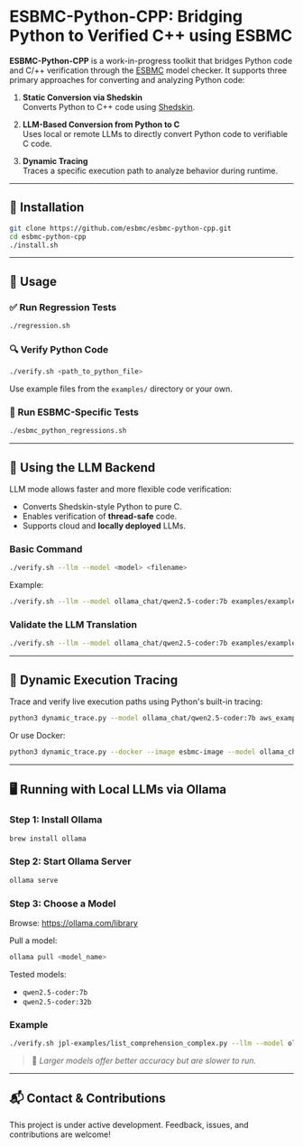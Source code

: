 # ESBMC-Python-CPP: Bridging Python to Verified C++ using ESBMC

**ESBMC-Python-CPP** is a work-in-progress toolkit that bridges Python code and C/++ verification through the [ESBMC](https://esbmc.org/) model checker. It supports three primary approaches for converting and analyzing Python code:

1. **Static Conversion via Shedskin**  
   Converts Python to C++ code using [Shedskin](https://github.com/shedskin/shedskin).

2. **LLM-Based Conversion from Python to C**  
   Uses local or remote LLMs to directly convert Python code to verifiable C code.

3. **Dynamic Tracing**  
   Traces a specific execution path to analyze behavior during runtime.

---

## 🔧 Installation

```bash
git clone https://github.com/esbmc/esbmc-python-cpp.git
cd esbmc-python-cpp
./install.sh
```

---

## 🚀 Usage

### ✅ Run Regression Tests

```bash
./regression.sh
```

### 🔍 Verify Python Code

```bash
./verify.sh <path_to_python_file>
```

Use example files from the `examples/` directory or your own.

### 🥪 Run ESBMC-Specific Tests

```bash
./esbmc_python_regressions.sh
```

---

## 🤖 Using the LLM Backend

LLM mode allows faster and more flexible code verification:

- Converts Shedskin-style Python to pure C.
- Enables verification of **thread-safe** code.
- Supports cloud and **locally deployed** LLMs.

### Basic Command

```bash
./verify.sh --llm --model <model> <filename>
```

Example:

```bash
./verify.sh --llm --model ollama_chat/qwen2.5-coder:7b examples/example_deadlock_bug.py
```

### Validate the LLM Translation

```bash
./verify.sh --llm --model ollama_chat/qwen2.5-coder:7b examples/example_15_dictionary.py --validate-translation
```

---

## 🧵 Dynamic Execution Tracing

Trace and verify live execution paths using Python's built-in tracing:

```bash
python3 dynamic_trace.py --model ollama_chat/qwen2.5-coder:7b aws_examples/chalice_awsclient.py
```

Or use Docker:

```bash
python3 dynamic_trace.py --docker --image esbmc-image --model ollama_chat/qwen2.5-coder:7b aws_examples/chalice_awsclient.py
```

---

## 🖥️ Running with Local LLMs via Ollama

### Step 1: Install Ollama

```bash
brew install ollama
```

### Step 2: Start Ollama Server

```bash
ollama serve
```

### Step 3: Choose a Model

Browse: https://ollama.com/library

Pull a model:

```bash
ollama pull <model_name>
```

Tested models:
- `qwen2.5-coder:7b`
- `qwen2.5-coder:32b`

### Example

```bash
./verify.sh jpl-examples/list_comprehension_complex.py --llm --model ollama_chat/qwen2.5-coder:32b --direct
```

> 📁 *Larger models offer better accuracy but are slower to run.*

---

## 📬 Contact & Contributions

This project is under active development. Feedback, issues, and contributions are welcome!


